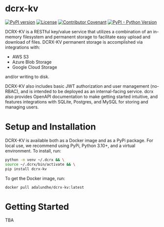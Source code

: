 # dcrx-kv
[![PyPI version](https://img.shields.io/pypi/v/dcrx-kv?color=gre)](https://pypi.org/project/dcrx-kv/)
[![License](https://img.shields.io/github/license/scorbettUM/dcrx-kv)](https://github.com/scorbettUM/dcrx-kv/blob/main/LICENSE)
[![Contributor Covenant](https://img.shields.io/badge/Contributor%20Covenant-2.1-4baaaa.svg)](https://github.com/scorbettUM/dcrx-kv/blob/main/CODE_OF_CONDUCT.md)
[![PyPI - Python Version](https://img.shields.io/pypi/pyversions/dcrx-kv)](https://pypi.org/project/dcrx-kv/)

DCRX-KV is a RESTful key/value service that utilizes a combination of an in-memory filesystem and permanent storage to facilitate easy upload and download of files. DCRX-KV permanent storage is accomplished via integrations with:

- AWS S3
- Azure Blob Storage
- Google Cloud Storage

and/or writing to disk.

DCRX-KV also includes basic JWT authorization and user management (no-RBAC), and is intended to be deployed as an internal-facing service. dcrx also provides OpenAPI documentation to make getting started intuitive, and features integrations with SQLite, Postgres, and MySQL for storing and managing users.


# Setup and Installation

DCRX-KV is available both as a Docker image and as a PyPi package. For local use, we recommend using PyPi, Python 3.10+, and a virtual environment. To install, run:

```bash
python -m venv ~/.dcrx && \
source ~/.dcrx/bin/activate && \
pip install dcrx-kv
```

To get the Docker image, run:

```
docker pull adalundhe/dcrx-kv:latest
```


# Getting Started

TBA